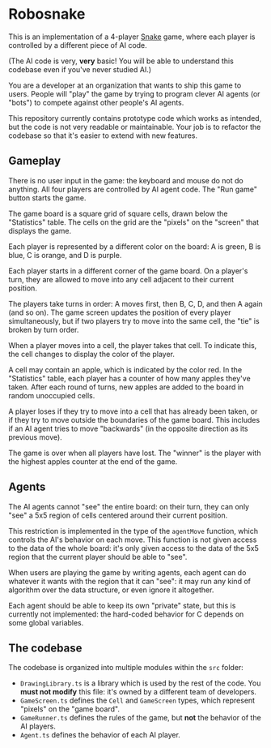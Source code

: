# Robosnake

This is an implementation of a 4-player [Snake](https://en.wikipedia.org/wiki/Snake_(video_game_genre)) game, where each player is controlled by a different piece of AI code.

(The AI code is very, **very** basic! You will be able to understand this codebase even if you've never studied AI.)

You are a developer at an organization that wants to ship this game to users. People will "play" the game by trying to program clever AI agents (or "bots") to compete against other people's AI agents.

This repository currently contains prototype code which works as intended, but the code is not very readable or maintainable. Your job is to refactor the codebase so that it's easier to extend with new features.


## Gameplay

There is no user input in the game: the keyboard and mouse do not do anything. All four players are controlled by AI agent code. The "Run game" button starts the game.

The game board is a square grid of square cells, drawn below the "Statistics" table. The cells on the grid are the "pixels" on the "screen" that displays the game.

Each player is represented by a different color on the board: A is green, B is blue, C is orange, and D is purple.

Each player starts in a different corner of the game board. On a player's turn, they are allowed to move into any cell adjacent to their current position.

The players take turns in order: A moves first, then B, C, D, and then A again (and so on). The game screen updates the position of every player simultaneously, but if two players try to move into the same cell, the "tie" is broken by turn order.

When a player moves into a cell, the player takes that cell. To indicate this, the cell changes to display the color of the player.

A cell may contain an apple, which is indicated by the color red. In the "Statistics" table, each player has a counter of how many apples they've taken. After each round of turns, new apples are added to the board in random unoccupied cells.

A player loses if they try to move into a cell that has already been taken, or if they try to move outside the boundaries of the game board. This includes if an AI agent tries to move "backwards" (in the opposite direction as its previous move).

The game is over when all players have lost. The "winner" is the player with the highest apples counter at the end of the game.


## Agents

The AI agents cannot "see" the entire board: on their turn, they can only "see" a 5x5 region of cells centered around their current position.

This restriction is implemented in the type of the `agentMove` function, which controls the AI's behavior on each move. This function is not given access to the data of the whole board: it's only given access to the data of the 5x5 region that the current player should be able to "see".

When users are playing the game by writing agents, each agent can do whatever it wants with the region that it can "see": it may run any kind of algorithm over the data structure, or even ignore it altogether.

Each agent should be able to keep its own "private" state, but this is currently not implemented: the hard-coded behavior for C depends on some global variables.


## The codebase

The codebase is organized into multiple modules within the `src` folder:
- `DrawingLibrary.ts` is a library which is used by the rest of the code. You **must not modify** this file: it's owned by a different team of developers.
- `GameScreen.ts` defines the `Cell` and `GameScreen` types, which represent "pixels" on the "game board".
- `GameRunner.ts` defines the rules of the game, but **not** the behavior of the AI players.
- `Agent.ts` defines the behavior of each AI player.
